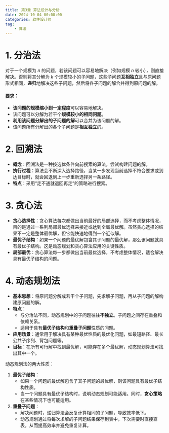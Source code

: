 ```yaml
---
title: 第3章 算法设计与分析
date: 2024-10-04 00:00:00
categories: 软件设计师
tag: 
	- 算法
---
```



<!-- toc -->


# 1. 分治法

对于一个规模为 $n$ 的问题，若该问题可以容易地解决（例如规模 $n$ 较小），则直接解决。否则将其分解为 $k$ 个规模较小的子问题，这些子问题**互相独立**且与原问题形式相同，**递归**地解决这些子问题，然后将各子问题的解合并得到原问题的解。
#### 要求：
- **该问题的规模缩小到一定程度**可以容易地解决。
- 该问题可以分解为若干个**规模较小的相同问题**。
- **利用该问题分解出的子问题的解**可以合并为该问题的解。
- 该问题所有分解出的各个子问题是**相互独立**的。

# 2. 回溯法

- **概念**：回溯法是一种按选优条件向前搜索的算法，尝试构建问题的解。
- **执行过程**：算法会不断深入选择路径，当某一步发现当前选择不符合要求或到达目标时，就会回退到上一步重新选择另一条路径。
- **特点**：采用“走不通就退回再走”的策略进行搜索。

# 3. 贪心法

- **贪心选择性**：贪心算法每次都做出当前最好的局部选择，而不考虑整体情况，目的是通过一系列局部最优选择来接近或达到全局最优解。虽然贪心选择的结果不一定是整体最优解，但它能快速地得到一个近似解。
- **最优子结构**：如果一个问题的最优解包含其子问题的最优解，那么该问题就具有最优子结构。这是动态规划和贪心算法应用的关键性质。
- **局部最优**：贪心算法每一步都做出当前最优选择，不考虑整体情况，适合解决具有最优子结构的问题。

# 4. 动态规划法

- **基本思想**：将原问题分解成若干个子问题，先求解子问题，再从子问题的解构建原问题的解。
- **特点**：
	- 与分治法不同，动态规划中的子问题往往**不独立**。子问题之间存在重叠和依赖关系。
	- 适用于具有**最优子结构**和**重叠子问题**性质的问题。
- **应用场景**：通常用于解决具有某种最优性质的最优化问题，如最短路径、最长公共子序列、背包问题等。
- **目标**：在所有可行解中找到最优解，可能存在多个最优解，动态规划算法可找出其中一个。

动态规划法的两大性质：
1. **最优子结构**：
	- 如果一个问题的最优解包含了其子问题的最优解，则该问题具有最优子结构性质。
	- 当一个问题具有最优子结构时，说明动态规划可能适用。同时，**贪心策略**在某些情况下也可能适用。
1. **重叠子问题**：
	- 解决问题时，递归算法会反复计算相同的子问题，导致效率低下。
	- 动态规划通过将每次求解的子问题结果保存到表中，下次需要时直接查表，从而提高效率并避免重复计算。